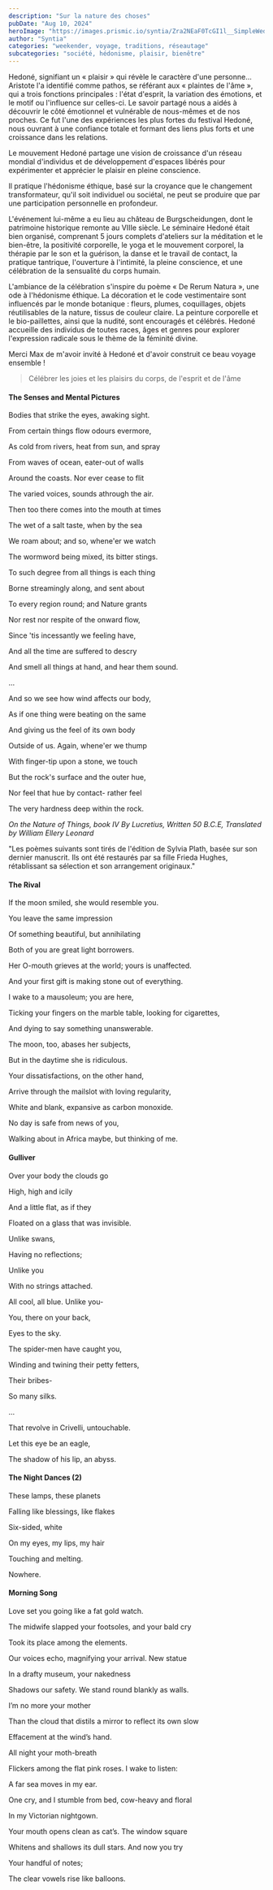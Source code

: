 ```yaml
---
description: "Sur la nature des choses"
pubDate: "Aug 10, 2024"
heroImage: "https://images.prismic.io/syntia/Zra2NEaF0TcGI1l__SimpleWedding4Grid.jpg?auto=format,compress"
author: "Syntia"
categories: "weekender, voyage, traditions, réseautage"
subcategories: "société, hédonisme, plaisir, bienêtre"
---
```


Hedoné, signifiant un « plaisir » qui révèle le caractère d'une personne...
Aristote l'a identifié comme pathos, se référant aux « plaintes de l'âme », qui
a trois fonctions principales : l'état d'esprit, la variation des émotions, et
le motif ou l'influence sur celles-ci. Le savoir partagé nous a aidés à
découvrir le côté émotionnel et vulnérable de nous-mêmes et de nos proches. Ce
fut l'une des expériences les plus fortes du festival Hedoné, nous ouvrant à une
confiance totale et formant des liens plus forts et une croissance dans les
relations.

Le mouvement Hedoné partage une vision de croissance d'un réseau mondial
d'individus et de développement d'espaces libérés pour expérimenter et apprécier
le plaisir en pleine conscience.

Il pratique l'hédonisme éthique, basé sur la croyance que le changement
transformateur, qu'il soit individuel ou sociétal, ne peut se produire que par
une participation personnelle en profondeur.

L'événement lui-même a eu lieu au château de Burgscheidungen, dont le patrimoine
historique remonte au VIIIe siècle. Le séminaire Hedoné était bien organisé,
comprenant 5 jours complets d'ateliers sur la méditation et le bien-être, la
positivité corporelle, le yoga et le mouvement corporel, la thérapie par le son
et la guérison, la danse et le travail de contact, la pratique tantrique,
l'ouverture à l'intimité, la pleine conscience, et une célébration de la
sensualité du corps humain.

L'ambiance de la célébration s'inspire du poème « De Rerum Natura », une ode à
l'hédonisme éthique. La décoration et le code vestimentaire sont influencés par
le monde botanique : fleurs, plumes, coquillages, objets réutilisables de la
nature, tissus de couleur claire. La peinture corporelle et le bio-paillettes,
ainsi que la nudité, sont encouragés et célébrés. Hedoné accueille des individus
de toutes races, âges et genres pour explorer l'expression radicale sous le
thème de la féminité divine.

Merci Max de m'avoir invité à Hedoné et d'avoir construit ce beau voyage
ensemble !

> Célébrer les joies et les plaisirs du corps, de l'esprit et de l'âme

#### The Senses and Mental Pictures

Bodies that strike the eyes, awaking sight.

From certain things flow odours evermore,

As cold from rivers, heat from sun, and spray

From waves of ocean, eater-out of walls

Around the coasts. Nor ever cease to flit

The varied voices, sounds athrough the air.

Then too there comes into the mouth at times

The wet of a salt taste, when by the sea

We roam about; and so, whene'er we watch

The wormword being mixed, its bitter stings.

To such degree from all things is each thing

Borne streamingly along, and sent about

To every region round; and Nature grants

Nor rest nor respite of the onward flow,

Since 'tis incessantly we feeling have,

And all the time are suffered to descry

And smell all things at hand, and hear them sound.

…

And so we see how wind affects our body,

As if one thing were beating on the same

And giving us the feel of its own body

Outside of us. Again, whene'er we thump

With finger-tip upon a stone, we touch

But the rock's surface and the outer hue,

Nor feel that hue by contact- rather feel

The very hardness deep within the rock.

_On the Nature of Things, book IV By Lucretius, Written 50 B.C.E, Translated by
William Ellery Leonard_

"Les poèmes suivants sont tirés de l'édition de Sylvia Plath, basée sur son
dernier manuscrit. Ils ont été restaurés par sa fille Frieda Hughes,
rétablissant sa sélection et son arrangement originaux."

#### The Rival

If the moon smiled, she would resemble you.

You leave the same impression

Of something beautiful, but annihilating

Both of you are great light borrowers.

Her O-mouth grieves at the world; yours is unaffected.

And your first gift is making stone out of everything.

I wake to a mausoleum; you are here,

Ticking your fingers on the marble table, looking for cigarettes,

And dying to say something unanswerable.

The moon, too, abases her subjects,

But in the daytime she is ridiculous.

Your dissatisfactions, on the other hand,

Arrive through the mailslot with loving regularity,

White and blank, expansive as carbon monoxide.

No day is safe from news of you,

Walking about in Africa maybe, but thinking of me.

#### Gulliver

Over your body the clouds go

High, high and icily

And a little flat, as if they

Floated on a glass that was invisible.

Unlike swans,

Having no reflections;

Unlike you

With no strings attached.

All cool, all blue. Unlike you-

You, there on your back,

Eyes to the sky.

The spider-men have caught you,

Winding and twining their petty fetters,

Their bribes-

So many silks.

…

That revolve in Crivelli, untouchable.

Let this eye be an eagle,

The shadow of his lip, an abyss.

#### The Night Dances (2)

These lamps, these planets

Falling like blessings, like flakes

Six-sided, white

On my eyes, my lips, my hair

Touching and melting.

Nowhere.

#### Morning Song

Love set you going like a fat gold watch.

The midwife slapped your footsoles, and your bald cry

Took its place among the elements.

Our voices echo, magnifying your arrival. New statue

In a drafty museum, your nakedness

Shadows our safety. We stand round blankly as walls.

I’m no more your mother

Than the cloud that distils a mirror to reflect its own slow

Effacement at the wind’s hand.

All night your moth-breath

Flickers among the flat pink roses. I wake to listen:

A far sea moves in my ear.

One cry, and I stumble from bed, cow-heavy and floral

In my Victorian nightgown.

Your mouth opens clean as cat’s. The window square

Whitens and shallows its dull stars. And now you try

Your handful of notes;

The clear vowels rise like balloons.
